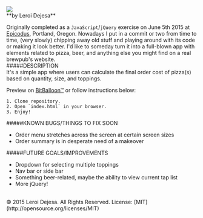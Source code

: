 <img src="http://i.imgur.com/VPwV8sel.png">
<br>
**by Leroi Dejesa**

Originally completed as a `JavaScript`/`jQuery` exercise on June 5th 2015 at [Epicodus](http://epicodus.com), Portland, Oregon. Nowadays I put in a commit or two from time to time, (very slowly) chipping away old stuff and playing around with its code or making it look better. I'd like to someday turn it into a full-blown app with elements related to pizza, beer, and anything else you might find on a real brewpub's website.
<br>
#####DESCRIPTION<br>
It's a simple app where users can calculate the final order cost of pizza(s) based on quantity, size, and toppings. 

Preview on [BitBalloon™](http://pizzaandbeer.bitballoon.com/) or follow instructions below:
````
1. Clone repository.
2. Open `index.html` in your browser.
3. Enjoy!
````

#####KNOWN BUGS/THINGS TO FIX SOON<br>
* Order menu stretches across the screen at certain screen sizes
* Order summary is in desperate need of a makeover

#####FUTURE GOALS/IMPROVEMENTS<br>
* Dropdown for selecting multiple toppings
* Nav bar or side bar
* Something beer-related, maybe the ability to view current tap list
* More jQuery!


<br>
© 2015 Leroi Dejesa. All Rights Reserved. License: [MIT](http://opensource.org/licenses/MIT)

